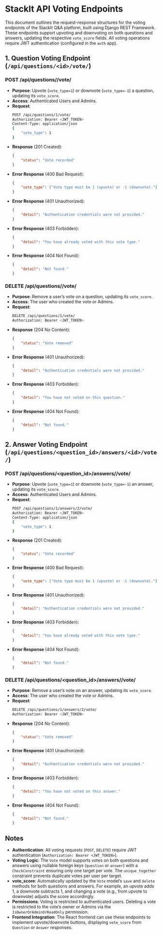# StackIt API Voting Endpoints

This document outlines the request-response structures for the voting endpoints of the StackIt Q&A platform, built using Django REST Framework. These endpoints support upvoting and downvoting on both questions and answers, updating the respective `vote_score` fields. All voting operations require JWT authentication (configured in the `auth` app).

## 1. Question Voting Endpoint (`/api/questions/<id>/vote/`)

### POST /api/questions/<id>/vote/
- **Purpose**: Upvote (`vote_type=1`) or downvote (`vote_type=-1`) a question, updating its `vote_score`.
- **Access**: Authenticated Users and Admins.
- **Request**:
  ```bash
  POST /api/questions/1/vote/
  Authorization: Bearer <JWT_TOKEN>
  Content-Type: application/json
  {
      "vote_type": 1
  }
  ```
- **Response** (201 Created):
  ```json
  {
      "status": "Vote recorded"
  }
  ```
- **Error Response** (400 Bad Request):
  ```json
  {
      "vote_type": ["Vote type must be 1 (upvote) or -1 (downvote)."]
  }
  ```
- **Error Response** (401 Unauthorized):
  ```json
  {
      "detail": "Authentication credentials were not provided."
  }
  ```
- **Error Response** (403 Forbidden):
  ```json
  {
      "detail": "You have already voted with this vote type."
  }
  ```
- **Error Response** (404 Not Found):
  ```json
  {
      "detail": "Not found."
  }
  ```

### DELETE /api/questions/<id>/vote/
- **Purpose**: Remove a user’s vote on a question, updating its `vote_score`.
- **Access**: The user who created the vote or Admins.
- **Request**:
  ```bash
  DELETE /api/questions/1/vote/
  Authorization: Bearer <JWT_TOKEN>
  ```
- **Response** (204 No Content):
  ```json
  {
      "status": "Vote removed"
  }
  ```
- **Error Response** (401 Unauthorized):
  ```json
  {
      "detail": "Authentication credentials were not provided."
  }
  ```
- **Error Response** (403 Forbidden):
  ```json
  {
      "detail": "You have not voted on this question."
  }
  ```
- **Error Response** (404 Not Found):
  ```json
  {
      "detail": "Not found."
  }
  ```

## 2. Answer Voting Endpoint (`/api/questions/<question_id>/answers/<id>/vote/`)

### POST /api/questions/<question_id>/answers/<id>/vote/
- **Purpose**: Upvote (`vote_type=1`) or downvote (`vote_type=-1`) an answer, updating its `vote_score`.
- **Access**: Authenticated Users and Admins.
- **Request**:
  ```bash
  POST /api/questions/1/answers/2/vote/
  Authorization: Bearer <JWT_TOKEN>
  Content-Type: application/json
  {
      "vote_type": 1
  }
  ```
- **Response** (201 Created):
  ```json
  {
      "status": "Vote recorded"
  }
  ```
- **Error Response** (400 Bad Request):
  ```json
  {
      "vote_type": ["Vote type must be 1 (upvote) or -1 (downvote)."]
  }
  ```
- **Error Response** (401 Unauthorized):
  ```json
  {
      "detail": "Authentication credentials were not provided."
  }
  ```
- **Error Response** (403 Forbidden):
  ```json
  {
      "detail": "You have already voted with this vote type."
  }
  ```
- **Error Response** (404 Not Found):
  ```json
  {
      "detail": "Not found."
  }
  ```

### DELETE /api/questions/<question_id>/answers/<id>/vote/
- **Purpose**: Remove a user’s vote on an answer, updating its `vote_score`.
- **Access**: The user who created the vote or Admins.
- **Request**:
  ```bash
  DELETE /api/questions/1/answers/2/vote/
  Authorization: Bearer <JWT_TOKEN>
  ```
- **Response** (204 No Content):
  ```json
  {
      "status": "Vote removed"
  }
  ```
- **Error Response** (401 Unauthorized):
  ```json
  {
      "detail": "Authentication credentials were not provided."
  }
  ```
- **Error Response** (403 Forbidden):
  ```json
  {
      "detail": "You have not voted on this answer."
  }
  ```
- **Error Response** (404 Not Found):
  ```json
  {
      "detail": "Not found."
  }
  ```

## Notes
- **Authentication**: All voting requests (`POST`, `DELETE`) require JWT authentication (`Authorization: Bearer <JWT_TOKEN>`).
- **Voting Logic**: The `Vote` model supports votes on both questions and answers using nullable foreign keys (`question` or `answer`) with a `CheckConstraint` ensuring only one target per vote. The `unique_together` constraint prevents duplicate votes per user per target.
- **vote_score**: Automatically updated by the `Vote` model’s `save` and `delete` methods for both questions and answers. For example, an upvote adds 1, a downvote subtracts 1, and changing a vote (e.g., from upvote to downvote) adjusts the score accordingly.
- **Permissions**: Voting is restricted to authenticated users. Deleting a vote is restricted to the vote’s owner or Admins via the `IsOwnerOrAdminOrReadOnly` permission.
- **Frontend Integration**: The React frontend can use these endpoints to implement upvote/downvote buttons, displaying `vote_score` from `Question` or `Answer` responses.